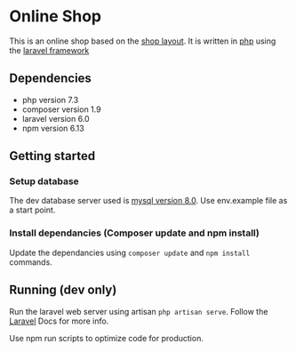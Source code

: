 # Online Shop

This is an online shop based on the [shop layout](https://github.com/kenkioko/shop-layout.git).
It is written in [php](https://www.php.net/) using the [laravel framework ](https://laravel.com)

## Dependencies
* php version 7.3
* composer version 1.9
* laravel version 6.0
* npm version 6.13

## Getting started

### Setup database
The dev database server used is [mysql version 8.0](https://www.mysql.com/).
Use env.example file as a start point.

### Install dependancies (Composer update and npm install)
Update the dependancies using `composer update` and `npm install` commands.

## Running (dev only)
Run the laravel web server using artisan `php artisan serve`. Follow the [Laravel](https://laravel.com/docs/6.x) Docs for more info.

Use npm run scripts to optimize code for production.
